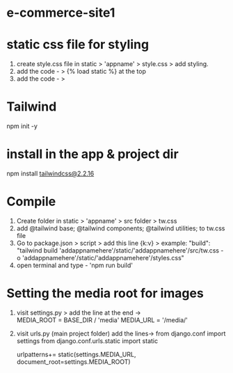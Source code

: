 # e-commerce-site1


# static css file for styling
1. create style.css file in static > 'appname' > style.css > add styling.
2. add the code  - > {% load static %} at the top
3. add the code  - > <link rel="stylesheet" href="{% static 'app1/styles.css' %}">

# Tailwind
npm init -y
# install in the app & project dir
npm install tailwindcss@2.2.16
# Compile
1. Create folder in static > 'appname' > src folder > tw.css
2. add @tailwind base; @tailwind components; @tailwind utilities; to tw.css file
3. Go to package.json > script > add this line {k:v} > example: "build": "tailwind  build 'addappnamehere'/static/'addappnamehere'/src/tw.css -o 'addappnamehere'/static/'addappnamehere'/styles.css"
4. open terminal and type - 'npm run build'


# Setting the media root for images
1. visit settings.py > add the line at the end ->   
    MEDIA_ROOT = BASE_DIR / 'media'
    MEDIA_URL = '/media/'
2. visit urls.py (main project folder)  add the lines-> 
    from django.conf import settings
    from django.conf.urls.static import static

    urlpatterns+= static(settings.MEDIA_URL, document_root=settings.MEDIA_ROOT)
